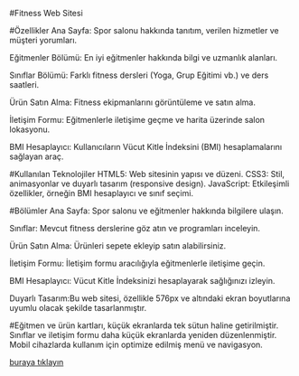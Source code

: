 #Fitness Web Sitesi

#Özellikler
Ana Sayfa: Spor salonu hakkında tanıtım, verilen hizmetler ve müşteri yorumları.

Eğitmenler Bölümü: En iyi eğitmenler hakkında bilgi ve uzmanlık alanları.

Sınıflar Bölümü: Farklı fitness dersleri (Yoga, Grup Eğitimi vb.) ve ders saatleri.

Ürün Satın Alma: Fitness ekipmanlarını görüntüleme ve satın alma.

İletişim Formu: Eğitmenlerle iletişime geçme ve harita üzerinde salon lokasyonu.

BMI Hesaplayıcı: Kullanıcıların Vücut Kitle İndeksini (BMI) hesaplamalarını sağlayan araç.

#Kullanılan Teknolojiler
HTML5: Web sitesinin yapısı ve düzeni.
CSS3: Stil, animasyonlar ve duyarlı tasarım (responsive design).
JavaScript: Etkileşimli özellikler, örneğin BMI hesaplayıcı ve sınıf seçimi.

#Bölümler
Ana Sayfa: Spor salonu ve eğitmenler hakkında bilgilere ulaşın.

Sınıflar: Mevcut fitness derslerine göz atın ve programları inceleyin.

Ürün Satın Alma: Ürünleri sepete ekleyip satın alabilirsiniz.

İletişim Formu: İletişim formu aracılığıyla eğitmenlerle iletişime geçin.

BMI Hesaplayıcı: Vücut Kitle İndeksinizi hesaplayarak sağlığınızı izleyin.

Duyarlı Tasarım:Bu web sitesi, özellikle 576px ve altındaki ekran boyutlarına uyumlu olacak şekilde tasarlanmıştır.


#Eğitmen ve ürün kartları, küçük ekranlarda tek sütun haline getirilmiştir.
Sınıflar ve iletişim formu daha küçük ekranlarda yeniden düzenlenmiştir.
Mobil cihazlarda kullanım için optimize edilmiş menü ve navigasyon.


[buraya tıklayın](https://grand-crepe-d703ec.netlify.app)
